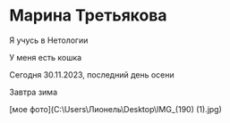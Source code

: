 # Марина Третьякова

Я учусь в Нетологии

У меня есть кошка

Сегодня 30.11.2023, последний день осени

Завтра зима

[мое фото](C:\Users\Лионель\Desktop\IMG_(190) (1).jpg)